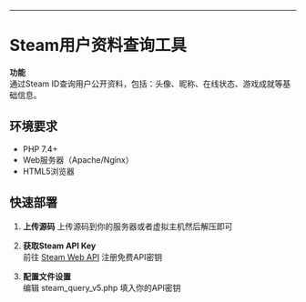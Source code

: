 ---

# Steam用户资料查询工具  
**功能**  
通过Steam ID查询用户公开资料，包括：头像、昵称、在线状态、游戏成就等基础信息。  

## 环境要求  
- PHP 7.4+  
- Web服务器（Apache/Nginx）  
- HTML5浏览器  

## 快速部署 
1. **上传源码**
   上传源码到你的服务器或者虚拟主机然后解压即可
   
3. **获取Steam API Key**  
   前往 [Steam Web API](https://steamcommunity.com/dev/apikey) 注册免费API密钥
   
5. **配置文件设置**  
   编辑 steam_query_v5.php 填入你的API密钥
